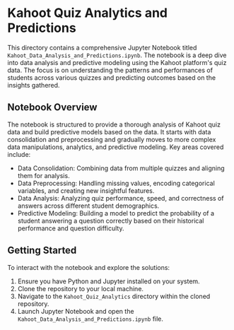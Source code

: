 # Kahoot Quiz Analytics and Predictions

This directory contains a comprehensive Jupyter Notebook titled `Kahoot_Data_Analysis_and_Predictions.ipynb`. The notebook is a deep dive into data analysis and predictive modeling using the Kahoot platform's quiz data. The focus is on understanding the patterns and performances of students across various quizzes and predicting outcomes based on the insights gathered.

## Notebook Overview

The notebook is structured to provide a thorough analysis of Kahoot quiz data and build predictive models based on the data. It starts with data consolidation and preprocessing and gradually moves to more complex data manipulations, analytics, and predictive modeling. Key areas covered include:

- Data Consolidation: Combining data from multiple quizzes and aligning them for analysis.
- Data Preprocessing: Handling missing values, encoding categorical variables, and creating new insightful features.
- Data Analysis: Analyzing quiz performance, speed, and correctness of answers across different student demographics.
- Predictive Modeling: Building a model to predict the probability of a student answering a question correctly based on their historical performance and question difficulty.

## Getting Started

To interact with the notebook and explore the solutions:

1. Ensure you have Python and Jupyter installed on your system.
2. Clone the repository to your local machine.
3. Navigate to the `Kahoot_Quiz_Analytics` directory within the cloned repository.
4. Launch Jupyter Notebook and open the `Kahoot_Data_Analysis_and_Predictions.ipynb` file.
